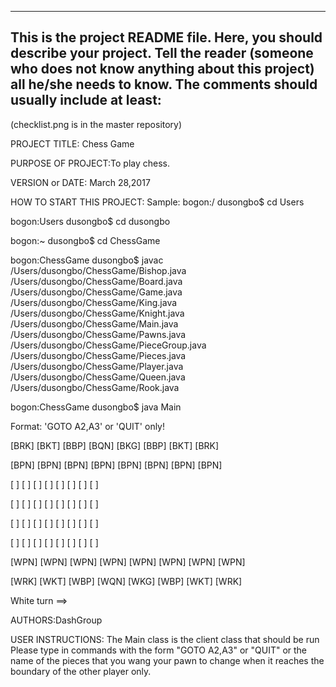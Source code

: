 ------------------------------------------------------------------------
This is the project README file. Here, you should describe your project.
Tell the reader (someone who does not know anything about this project)
all he/she needs to know. The comments should usually include at least:
------------------------------------------------------------------------
(checklist.png is in the master repository)

PROJECT TITLE: Chess Game

PURPOSE OF PROJECT:To play chess.

VERSION or DATE: March 28,2017

HOW TO START THIS PROJECT:
Sample:
bogon:/ dusongbo$ cd Users

bogon:Users dusongbo$ cd dusongbo

bogon:~ dusongbo$ cd ChessGame

bogon:ChessGame dusongbo$ javac /Users/dusongbo/ChessGame/Bishop.java /Users/dusongbo/ChessGame/Board.java /Users/dusongbo/ChessGame/Game.java /Users/dusongbo/ChessGame/King.java /Users/dusongbo/ChessGame/Knight.java /Users/dusongbo/ChessGame/Main.java /Users/dusongbo/ChessGame/Pawns.java /Users/dusongbo/ChessGame/PieceGroup.java /Users/dusongbo/ChessGame/Pieces.java /Users/dusongbo/ChessGame/Player.java /Users/dusongbo/ChessGame/Queen.java /Users/dusongbo/ChessGame/Rook.java 

bogon:ChessGame dusongbo$ java Main

Format:   'GOTO A2,A3' or 'QUIT' only!

[BRK]	[BKT]	[BBP]	[BQN]	[BKG]	[BBP]	[BKT]	[BRK]	

[BPN]	[BPN]	[BPN]	[BPN]	[BPN]	[BPN]	[BPN]	[BPN]	

[   ]	[   ]	[   ]	[   ]	[   ]	[   ]	[   ]	[   ]	

[   ]	[   ]	[   ]	[   ]	[   ]	[   ]	[   ]	[   ]	

[   ]	[   ]	[   ]	[   ]	[   ]	[   ]	[   ]	[   ]	

[   ]	[   ]	[   ]	[   ]	[   ]	[   ]	[   ]	[   ]	

[WPN]	[WPN]	[WPN]	[WPN]	[WPN]	[WPN]	[WPN]	[WPN]	

[WRK]	[WKT]	[WBP]	[WQN]	[WKG]	[WBP]	[WKT]	[WRK]	


White turn ==>

AUTHORS:DashGroup

USER INSTRUCTIONS:
The Main class is the client class that should be run Please type in commands with the form "GOTO A2,A3" or "QUIT" or the name of the 
pieces that you wang your pawn to change when it reaches the boundary of the other player only.
